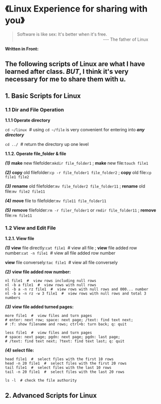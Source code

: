 # 《Linux Experience for sharing with you》

> Software is like sex: It's better when it's free.<br>
&nbsp;&nbsp;&nbsp;&nbsp;&nbsp;&nbsp;&nbsp;&nbsp;&nbsp;&nbsp;&nbsp;&nbsp;&nbsp;&nbsp;&nbsp;&nbsp;&nbsp;&nbsp;&nbsp;&nbsp;&nbsp;&nbsp;&nbsp;&nbsp;&nbsp;&nbsp;&nbsp;&nbsp;&nbsp;&nbsp;&nbsp;&nbsp;&nbsp;&nbsp;&nbsp;&nbsp;&nbsp;&nbsp;&nbsp;&nbsp;&nbsp;&nbsp;&nbsp;&nbsp;&nbsp;&nbsp;&nbsp;&nbsp;&nbsp;&nbsp;&nbsp;&nbsp;&nbsp;&nbsp;&nbsp;&nbsp;&nbsp;&nbsp;&nbsp;&nbsp;&nbsp;&nbsp;&nbsp;&nbsp;&nbsp;&nbsp;&nbsp;&nbsp;&nbsp;&nbsp;&nbsp;&nbsp;--- The father of Linux

**Written in Front:**

The following scripts of Linux are what I have learned after class. ***BUT***, I think it's very necessary for me to share them with u. 
---

## 1. Basic Scripts for Linux
### 1.1 Dir and File Operation
**1.1.1 Operate directory**

`cd ~/linux`&nbsp;&nbsp;#  using `cd ~/file` is very convenient for entering into ***any directory***

`cd ../`&nbsp;&nbsp;#  return the directory up one level

**1.1.2. Operate file_folder & file**

***(1)***
**make** new filefolder:`mkdir file_folder1`
; **make** new file:`touch file1`

***(2)***
**copy** old filefolder:`cp -r file_folder1 file_folder2`
; **copy** old file:`cp file1 file2`

***(3)***
**rename** old filefolder:`mv file_folder2 file_folder11`
; **rename** old file:`mv file2 file11`

***(4)***
**move** file to filefolder:`mv file11 file_folder11`

***(5)***
**remove** filefolder:`rm -r filer_folder1` or `rmdir file_folder11`
; **remove** file:`rm file11`

### 1.2 View and Edit File
**1.2.1. View file**

***(1)***
**view** file directly:`cat file1`&nbsp;&nbsp;#  view all file
; **view** file added row number:`cat -n file1`&nbsp;&nbsp;#  view all file added row number

**view** file conversely:`tac file1`&nbsp;&nbsp;#  view all file conversely

***(2)***
**view file added row number:**
```
nl file1  #  view rows including null rows
nl -b a file1  #  view rows with null rows
nl -b a -n rz file1  #  view rows with null rows and 000... number
nl -b a -n rz -w 3 file1  #  view rows with null rows and total 3 numbers
```

***(3)***
**view file added turned pages:**
```
more file1  #  view files and turn pages
# enter: next row; space: next page; /text: find text next;
# :f: show filename and rows; ctrl+b: turn back; q: quit

less file1  #  view files and turn pages
# space: next page; pgdn: next page; pgdn: last page; 
# /text: find text next; ?text: find text last; q: quit
```

***(4)***
**select file:**
```
head file1  #  select files with the first 10 rows
head -n 20 file1  #  select files with the first 20 rows
tail file1  #  select files with the last 10 rows
tail -n 20 file1  #  select files with the last 20 rows
```


```
ls -l  # check the file authority
```

## 2. Advanced Scripts for Linux


